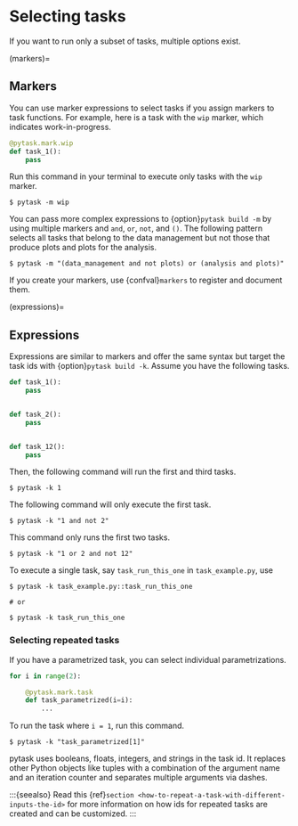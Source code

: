 # Selecting tasks

If you want to run only a subset of tasks, multiple options exist.

(markers)=

## Markers

You can use marker expressions to select tasks if you assign markers to task functions.
For example, here is a task with the `wip` marker, which indicates work-in-progress.

```python
@pytask.mark.wip
def task_1():
    pass
```

Run this command in your terminal to execute only tasks with the `wip` marker.

```console
$ pytask -m wip
```

You can pass more complex expressions to {option}`pytask build -m` by using multiple
markers and `and`, `or`, `not`, and `()`. The following pattern selects all tasks that
belong to the data management but not those that produce plots and plots for the
analysis.

```console
$ pytask -m "(data_management and not plots) or (analysis and plots)"
```

If you create your markers, use {confval}`markers` to register and document them.

(expressions)=

## Expressions

Expressions are similar to markers and offer the same syntax but target the task ids
with {option}`pytask build -k`. Assume you have the following tasks.

```python
def task_1():
    pass


def task_2():
    pass


def task_12():
    pass
```

Then, the following command will run the first and third tasks.

```console
$ pytask -k 1
```

The following command will only execute the first task.

```console
$ pytask -k "1 and not 2"
```

This command only runs the first two tasks.

```console
$ pytask -k "1 or 2 and not 12"
```

To execute a single task, say `task_run_this_one` in `task_example.py`, use

```console
$ pytask -k task_example.py::task_run_this_one

# or

$ pytask -k task_run_this_one
```

### Selecting repeated tasks

If you have a parametrized task, you can select individual parametrizations.

```python
for i in range(2):

    @pytask.mark.task
    def task_parametrized(i=i):
        ...
```

To run the task where `i = 1`, run this command.

```console
$ pytask -k "task_parametrized[1]"
```

pytask uses booleans, floats, integers, and strings in the task id. It replaces other
Python objects like tuples with a combination of the argument name and an iteration
counter and separates multiple arguments via dashes.

:::{seealso}
Read this {ref}`section <how-to-repeat-a-task-with-different-inputs-the-id>` for more
information on how ids for repeated tasks are created and can be customized.
:::
